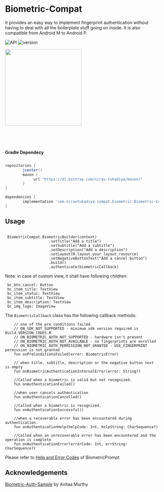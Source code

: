 # Biometric-Compat

It provides an easy way to implement fingerprint authentication without having to deal with all the boilerplate stuff going on inside. It is also compatible from Android M to Android P.

<img src="https://img.shields.io/badge/API-23%2B-blue.svg?style=flat" style="max-width:100%;" alt="API" data-canonical-src="https://img.shields.io/badge/API-23%2B-blue.svg?style=flat" style="max-width:100%;">       <img src="https://img.shields.io/badge/version-0.7.1-green.svg?style=flat" style="max-width:100%;" alt="version" data-canonical-src="https://img.shields.io/badge/version-0.7.1-green.svg?style=flat" style="max-width:100%;">



<p><a href="https://github.com/nirav-tukadiya/Biometric-Compat/blob/master/media/1.png" target="_blank"><img src="https://github.com/nirav-tukadiya/Biometric-Compat/blob/master/media/1.png" width="250" style="max-width:100%;"></a></p>
</br></br></br>




<b>Gradle Dependecy</b></br>

```gradle

repositories {
        jcenter()
        maven {
             url "https://dl.bintray.com/nirav-tukadiya/maven/"
        }
}

dependencies {
        implementation 'com.niravtukadiya.compat.biometric:Biometric-Compat:0.9.0'
}
```

<h2>Usage</h2>

```

 BiometricCompat.BiometricBuilder(context)
                    .setTitle("Add a title")
                    .setSubtitle("Add a subtitle")
                    .setDescription("Add a description")
                    .setLayout(R.layout.your_layout_resource)
                    .setNegativeButtonText("Add a cancel button")
                    .build()
                    .authenticate(biometricCallback)

```

Note: in case of custom view, it shall have following children:
```
 bc_btn_cancel: Button
 bc_item_title: TextView
 bc_item_status: TextView
 bc_item_subtitle: TextView
 bc_item_description: TextView
 bc_img_logo: ImageView
```

The ```BiometricCallback``` class has the following callback methods:

```
    // one of the pre conditions failed
    // ON_SDK_NOT_SUPPORTED - minimum sdk version required is Build.VERSION_CODES.M
    // ON_BIOMETRIC_AUTH_NOT_SUPPORTED - hardware isn't present
    // ON_BIOMETRIC_AUTH_NOT_AVAILABLE - no fingerprints are enrolled
    // ON_BIOMETRIC_AUTH_PERMISSION_NOT_GRANTED - USE_FINGERPRINT permission is not granted
    fun onPreConditionsFailed(error: BiometricError)

    // when title, subtitle, description or the negative button text is empty
    fun onBiometricAuthenticationInternalError(error: String?)

    //Called when a biometric is valid but not recognized.
    fun onAuthenticationFailed()

    //when user cancels authentication
    fun onAuthenticationCancelled()

    //Called when a biometric is recognized.
    fun onAuthenticationSuccessful()

    //when a recoverable error has been encountered during authentication.
    fun onAuthenticationHelp(helpCode: Int, helpString: CharSequence?)

    //Called when an unrecoverable error has been encountered and the operation is complete
    fun onAuthenticationError(errorCode: Int, errString: CharSequence?)
```

Please refer to [Help and Error Codes](https://developer.android.com/reference/android/hardware/biometrics/BiometricPrompt#constants_1) of BiometricPrompt


Acknowledgements
----------------

[Biometric-Auth-Sample](https://github.com/anitaa1990/Biometric-Auth-Sample) by Anitaa Murthy

